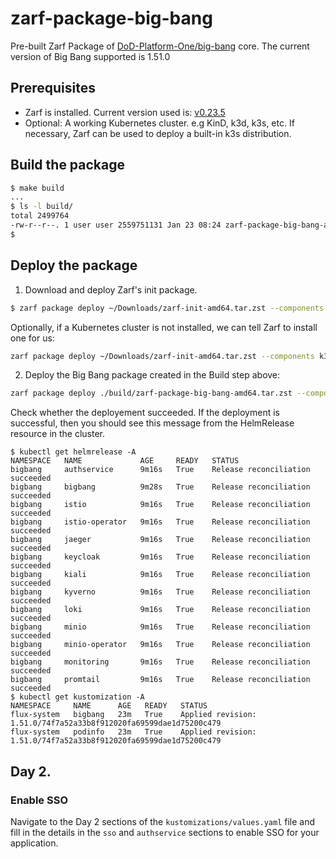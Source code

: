# zarf-package-big-bang

Pre-built Zarf Package of [DoD-Platform-One/big-bang](https://github.com/DoD-Platform-One/big-bang) core. The current version of Big Bang supported is 1.51.0

## Prerequisites
- Zarf is installed. Current version used is: [v0.23.5](https://github.com/defenseunicorns/zarf/releases/tag/v0.23.5)
- Optional: A working Kubernetes cluster. e.g KinD, k3d, k3s, etc. If necessary, Zarf can be used to deploy a built-in k3s distribution.

## Build the package

```bash
$ make build
...
$ ls -l build/
total 2499764
-rw-r--r--. 1 user user 2559751131 Jan 23 08:24 zarf-package-big-bang-amd64.tar.zst
$ 
```

## Deploy the package

1. Download and deploy Zarf's init package.
```bash
$ zarf package deploy ~/Downloads/zarf-init-amd64.tar.zst --components git-server --confirm
```

Optionally, if a Kubernetes cluster is not installed, we can tell Zarf to install one for us:

```bash
zarf package deploy ~/Downloads/zarf-init-amd64.tar.zst --components k3s,git-server --confirm
```

2. Deploy the Big Bang package created in the Build step above:
```bash
zarf package deploy ./build/zarf-package-big-bang-amd64.tar.zst --components keycloak,authsvc --confirm
```

Check whether the deployement succeeded. If the deployment is successful, then you should see this message from the HelmRelease resource in the cluster.

```
$ kubectl get helmrelease -A
NAMESPACE   NAME             AGE     READY   STATUS
bigbang     authservice      9m16s   True    Release reconciliation succeeded
bigbang     bigbang          9m28s   True    Release reconciliation succeeded
bigbang     istio            9m16s   True    Release reconciliation succeeded
bigbang     istio-operator   9m16s   True    Release reconciliation succeeded
bigbang     jaeger           9m16s   True    Release reconciliation succeeded
bigbang     keycloak         9m16s   True    Release reconciliation succeeded
bigbang     kiali            9m16s   True    Release reconciliation succeeded
bigbang     kyverno          9m16s   True    Release reconciliation succeeded
bigbang     loki             9m16s   True    Release reconciliation succeeded
bigbang     minio            9m16s   True    Release reconciliation succeeded
bigbang     minio-operator   9m16s   True    Release reconciliation succeeded
bigbang     monitoring       9m16s   True    Release reconciliation succeeded
bigbang     promtail         9m16s   True    Release reconciliation succeeded
$ kubectl get kustomization -A
NAMESPACE     NAME      AGE   READY   STATUS
flux-system   bigbang   23m   True    Applied revision: 1.51.0/74f7a52a33b8f912020fa69599dae1d75200c479
flux-system   podinfo   23m   True    Applied revision: 1.51.0/74f7a52a33b8f912020fa69599dae1d75200c479
```

## Day 2.

### Enable SSO

Navigate to the Day 2 sections of the `kustomizations/values.yaml` file and fill in the details in the `sso` and `authservice` sections to
enable SSO for your application.
